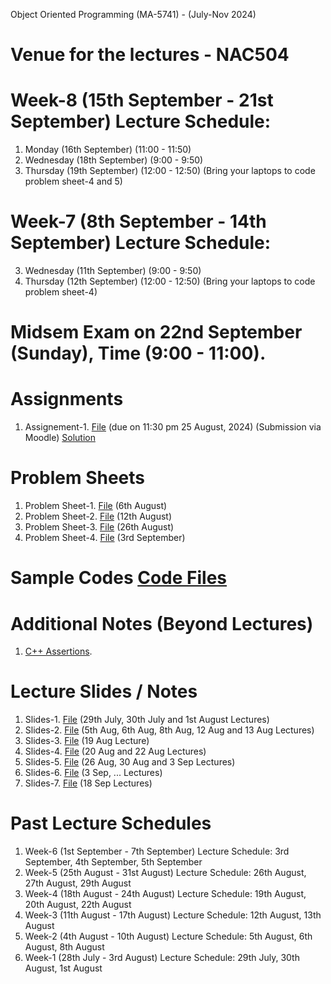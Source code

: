 Object Oriented Programming (MA-5741) - (July-Nov 2024)
# Venue for the lectures - NAC504
# Week-8 (15th September - 21st September) Lecture Schedule:
1. Monday (16th September) (11:00 - 11:50) 
3. Wednesday (18th September) (9:00 - 9:50)
4. Thursday (19th September) (12:00 - 12:50) (Bring your laptops to code problem sheet-4 and 5)


# Week-7 (8th September - 14th September) Lecture Schedule:
3. Wednesday (11th September) (9:00 - 9:50)
4. Thursday (12th September) (12:00 - 12:50) (Bring your laptops to code problem sheet-4)

# Midsem Exam on 22nd September (Sunday), Time (9:00 - 11:00).

# Assignments
1. Assignement-1. [File](OOP_August_2024/assignement_1.pdf) (due on 11:30 pm 25 August, 2024) (Submission via Moodle) [Solution](ex_Codes/assngmnt-1_sol.cpp)

# Problem Sheets
1. Problem Sheet-1. [File](OOP_August_2024/problem_sheet-1.pdf) (6th August)
2. Problem Sheet-2. [File](OOP_August_2024/problem_sheet-2.pdf) (12th August)
3. Problem Sheet-3. [File](OOP_August_2024/problem_sheet-3.pdf) (26th August)
4. Problem Sheet-4. [File](OOP_August_2024/problem_sheet-4.pdf) (3rd September)

# Sample Codes [Code Files](example-codes.md)

# Additional Notes (Beyond Lectures)
1. [C++ Assertions](OOP_August_2024/assertions.pdf). 
   
# Lecture Slides / Notes
1. Slides-1. [File](OOP_August_2024/Slides-1.pdf) (29th July, 30th July and 1st August Lectures)
2. Slides-2. [File](OOP_August_2024/Slides-2.pdf) (5th Aug, 6th Aug, 8th Aug, 12 Aug and 13 Aug Lectures)
3. Slides-3. [File](OOP_August_2024/Slides-3.pdf) (19 Aug Lecture)
4. Slides-4. [File](OOP_August_2024/Slides-4.pdf) (20 Aug and 22 Aug Lectures)
5. Slides-5. [File](OOP_August_2024/Slides-5.pdf) (26 Aug, 30 Aug and 3 Sep Lectures)
6. Slides-6. [File](OOP_August_2024/Slides-6.pdf) (3 Sep, ... Lectures)
7. Slides-7. [File](OOP_August_2024/Slides-7.pdf) (18 Sep Lectures)


# Past Lecture Schedules

1. Week-6 (1st September - 7th September) Lecture Schedule: 3rd September, 4th September, 5th September
2. Week-5 (25th August - 31st August) Lecture Schedule: 26th August, 27th August, 29th August
3. Week-4 (18th August - 24th August) Lecture Schedule: 19th August, 20th August, 22th August
4. Week-3 (11th August - 17th August) Lecture Schedule: 12th August, 13th August
5. Week-2 (4th August - 10th August) Lecture Schedule: 5th August, 6th August, 8th August
6. Week-1 (28th July - 3rd August) Lecture Schedule: 29th July, 30th August, 1st August
